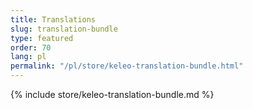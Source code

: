 ```yaml
---
title: Translations
slug: translation-bundle
type: featured
order: 70
lang: pl
permalink: "/pl/store/keleo-translation-bundle.html"
---
```


{% include store/keleo-translation-bundle.md %}

